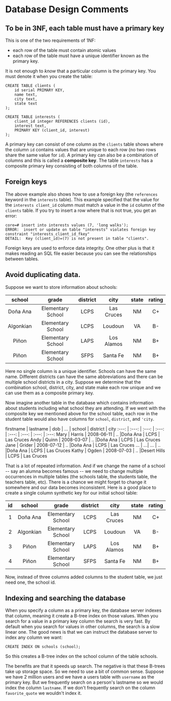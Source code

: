 # Database Design Comments

## To be in 3NF, each table must have a primary key
This is one of the two requirements of 1NF:

* each row of the table must contain atomic values
* each row of the table must have a unique identifier known as the primary key.

It is not enough to *know* that a particular column is the primary key. You must denote it when you create the table:


	CREATE TABLE clients (
   	    id serial PRIMARY KEY,
   	    name text,
        city text,
        state text
    );

    CREATE TABLE interests (
        client_id integer REFERENCES clients (id),
        interest text,
        PRIMARY KEY (client_id, interest)
    );
    
A primary key can consist of one column as the `clients` table shows where the column `id` contains values that are unique to each row (no two rows share the same value for `id`).  A primary key  can also be a combination of columns and this is called a **composite key**. The table `interests` has a composite primary key consisting of both columns of the table.

## Foreign keys
The above example also shows how to use a foreign key (the `references` keyword in the `interests` table). This example specified that the value for the `interests client_id` column must match a value in the `id` column of the `clients` table. If you try to insert a row where that is not true, you get an error:

	core=# insert into interests values (7, 'long walks');
	ERROR:  insert or update on table "interests" violates foreign key constraint "interests_client_id_fkey"
	DETAIL:  Key (client_id)=(7) is not present in table "clients".
	
Foreign keys are used to enforce data integrity. One other plus is that it makes reading an SQL file easier because you can see the relationships between tables.

## Avoid duplicating data.

Suppose we want to store information about schools:

school | grade | district | city | state | rating
:---: |  :---: |  :---: |  :---: |  :---: |  :---: 
Doña Ana  | Elementary  School | LCPS | Las Cruces | NM | C+
Algonkian | Elementary School |LCPS | Loudoun  | VA | B-
Piñon | Elementary School| LAPS| Los Alamos |NM | B+
Piñon | Elementary School| SFPS| Santa Fe  |NM | B+	
Here no single column is a unique identifier. Schools can have the same name. Different districts can have the same abbreviations and there can be multiple school districts in a city. Suppose we determine that the combination school, district, city, and state make each row unique and we can use them as a composite primary key.

Now imagine another table in the database which contains information about students including what school they are attending. If we went with the composite key we mentioned above for the school table, each row in the student table would also have columns for `school`, `district`, and `'city`.
 

firstname | lastname | dob |  ... | school | district | city 
:---: |  :---: | :---: |  :---: |  :---: |  :---: |  :---: |  :---: 
Mary | Harris | 2008-06-11 | .. |Doña Ana   | LCPS | Las Cruces
Andy | Quinn | 2008-03-07 | .. |Doña Ana   | LCPS | Las Cruces
Jane | Grider | 2008-07-12 | .. |Doña Ana   | LCPS | Las Cruces
... | ...| ... | .. |Doña Ana   | LCPS | Las Cruces
Kathy | Ogden | 2008-07-03 | .. |Desert Hills  | LCPS | Las Cruces

That is a lot of repeated information. And if we change the name of a school -- say an alumna becomes famous -- we need to change multiple occurrences in multiple tables (the schools table, the students table, the teachers table, etc). There is a chance we might forget to change it somewhere and our data becomes inconsistent. Here is a good place to create a single column synthetic key for our initial school table:

id | school | grade | district | city | state | rating
:---: |:---: |  :---: |  :---: |  :---: |  :---: |  :---: 
1 | Doña Ana  | Elementary  School | LCPS | Las Cruces | NM | C+
2 | Algonkian | Elementary School |LCPS | Loudoun  | VA | B-
3 | Piñon | Elementary School| LAPS| Los Alamos |NM | B+
4 | Piñon | Elementary School| SFPS| Santa Fe  |NM | B+
Now, instead of three columns added columns to the student table, we just need one, the school id.


## Indexing and searching the database

When you specify a column as a primary key, the database server indexes that column, meaning it create a B-tree index on those values. When you search for a value in a primary key column the search is very fast. By default when you search for values in other columns, the search is a slow linear one. The good news is that we can instruct the database server to index any column we want:

	CREATE INDEX ON schools (school);
	
So this creates a B-tree index on the school column of the table schools.

The benefits are that it speeds up search. The negative is that these B-trees take up storage space. So we need to use a bit of common sense. Suppose we have 2 million users and we have a users table with `username` as the primary key. But we frequently search on a person's lastname so we would index the column `lastname`.  If we don't frequently search on the column `favorite_quote` we wouldn't index it.